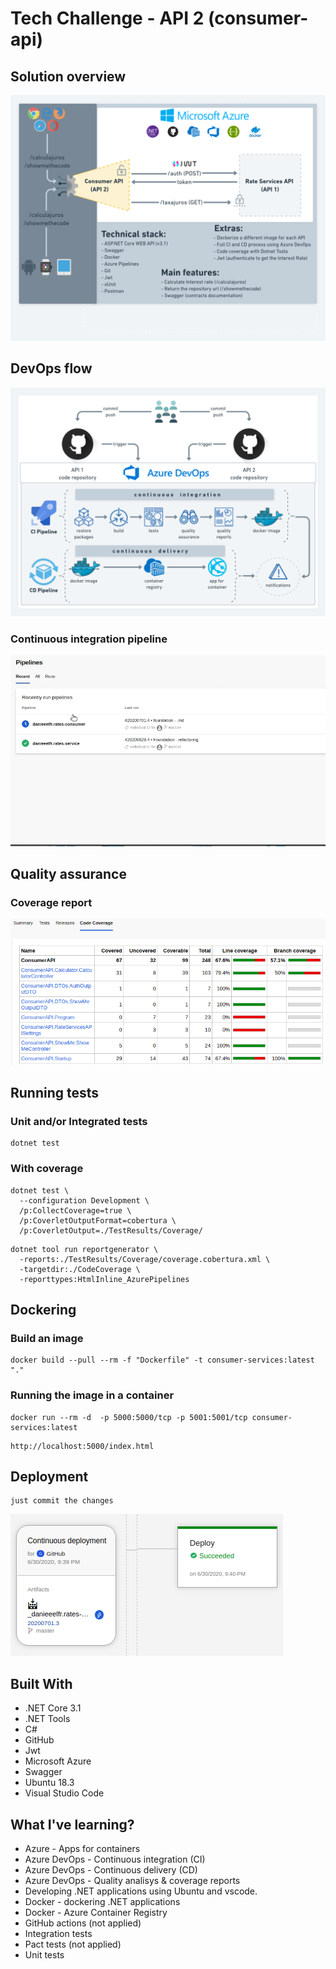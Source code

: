 # Tech Challenge - API 2 (consumer-api)

## Solution overview

![overview](Resources/Img/api2.png)

## DevOps flow
![devops](Resources/Img/devops.png)

### Continuous integration pipeline
![devops](Resources/Img/ci.gif)

## Quality assurance
### Coverage report

![devcoverageops](Resources/Img/coverage.png)

## Running tests

### Unit and/or Integrated tests
```
dotnet test
```
### With coverage
```
dotnet test \                    
  --configuration Development \
  /p:CollectCoverage=true \
  /p:CoverletOutputFormat=cobertura \
  /p:CoverletOutput=./TestResults/Coverage/
```

```
dotnet tool run reportgenerator \
  -reports:./TestResults/Coverage/coverage.cobertura.xml \
  -targetdir:./CodeCoverage \
  -reporttypes:HtmlInline_AzurePipelines
```
## Dockering
### Build an image
```
docker build --pull --rm -f "Dockerfile" -t consumer-services:latest "."
```
### Running the image in a container
```
docker run --rm -d  -p 5000:5000/tcp -p 5001:5001/tcp consumer-services:latest
```
```
http://localhost:5000/index.html
```
## Deployment

```
just commit the changes
```
![devcoverageops](Resources/Img/release.png)

## Built With

* .NET Core 3.1
* .NET Tools
* C#
* GitHub
* Jwt
* Microsoft Azure
* Swagger
* Ubuntu 18.3
* Visual Studio Code

## What I've learning?

* Azure - Apps for containers
* Azure DevOps - Continuous integration (CI)
* Azure DevOps - Continuous delivery (CD)
* Azure DevOps - Quality analisys & coverage reports
* Developing .NET applications using Ubuntu and vscode.
* Docker - dockering .NET applications
* Docker - Azure Container Registry
* GitHub actions (not applied)
* Integration tests
* Pact tests (not applied)
* Unit tests
